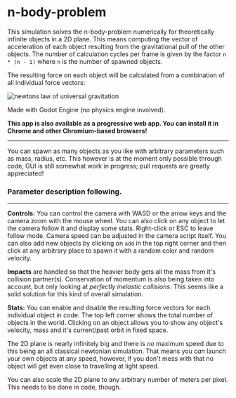 # n-body-problem

This simulation solves the n-body-problem numerically for theoretically 
infinite objects in a 2D plane. This means computing the vector of 
acceleration of each object resulting from the gravitational pull of the 
other objects. The number of calculation cycles per frame is given by the 
factor ``n * (n - 1)`` where ``n`` is the number of spawned objects.

The resulting force on each object will be calculated from a combination 
of all individual force vectors:

![newtons law of universal gravitation](https://wikimedia.org/api/rest_v1/media/math/render/svg/35e05bce060ddb6441ba83d482cd27a7f57e1998)

Made with Godot Engine (no physics engine involved).

**This app is also available as a progressive web app. You can install it in Chrome and other Chromium-based browsers!**

---

You can spawn as many objects as you like with arbitrary parameters such 
as mass, radius, etc. This however is at the moment only possible through
code, GUI is still somewhat work in progress; pull requests are greatly
appreciated!

### Parameter description following.

---

**Controls:** You can control the camera with WASD or the arrow keys and 
the camera zoom with the mouse wheel. You can also click on any object 
to let the camera follow it and display some stats. Right-click or ESC 
to leave follow mode. Camera speed can be adjusted in the camera script 
itself. You can also add new objects by clicking on `add` in the top right
corner and then click at any arbitrary place to spawn it with a random
color and random velocity.

**Impacts** are handled so that the heavier body gets all the mass from 
it's collision partner(s). Conservation of momentum is also being 
taken into account, but only looking at _perfectly inelastic collisions_. This 
seems like a solid solution for this kind of overall simulation.

**Stats:** You can enable and disable the resulting force vectors for 
each individual object in code. The top left corner shows the total number
of objects in the world. Clicking on an object allows you to show
any object's velocity, mass and it's current/past orbit in fixed space.

The 2D plane is nearly infinitely big and there is _no_ maximum speed due to
this being an all classical newtonian simulation. That means you _can_ launch
your own objects at any speed, however, if you don't mess with that no
object will get even close to travelling at light speed.

You can also scale the 2D plane to any arbitrary number of meters per pixel. This needs to be done in code, though.
